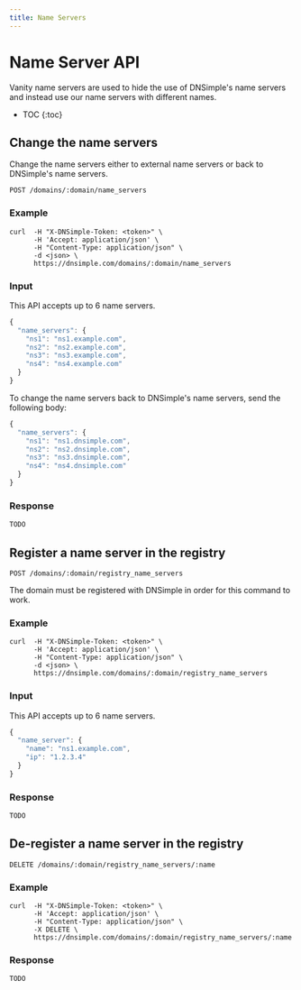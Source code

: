 ```yaml
---
title: Name Servers
---
```


# Name Server API

Vanity name servers are used to hide the use of DNSimple's name servers and instead use our name servers with different names.

* TOC
{:toc}


## Change the name servers

Change the name servers either to external name servers or back to DNSimple's name servers.

    POST /domains/:domain/name_servers

### Example

    curl  -H "X-DNSimple-Token: <token>" \
          -H 'Accept: application/json' \
          -H "Content-Type: application/json" \
          -d <json> \
          https://dnsimple.com/domains/:domain/name_servers

### Input

This API accepts up to 6 name servers.

~~~ js
{
  "name_servers": {
    "ns1": "ns1.example.com",
    "ns2": "ns2.example.com",
    "ns3": "ns3.example.com",
    "ns4": "ns4.example.com"
  }
}
~~~

To change the name servers back to DNSimple's name servers, send the following body:

~~~ js
{
  "name_servers": {
    "ns1": "ns1.dnsimple.com",
    "ns2": "ns2.dnsimple.com",
    "ns3": "ns3.dnsimple.com",
    "ns4": "ns4.dnsimple.com"
  }
}
~~~

### Response

~~~ js
TODO
~~~


## Register a name server in the registry

    POST /domains/:domain/registry_name_servers

The domain must be registered with DNSimple in order for this command to work.

### Example

    curl  -H "X-DNSimple-Token: <token>" \
          -H 'Accept: application/json' \
          -H "Content-Type: application/json" \
          -d <json> \
          https://dnsimple.com/domains/:domain/registry_name_servers

### Input

This API accepts up to 6 name servers.

~~~ js
{
  "name_server": {
    "name": "ns1.example.com",
    "ip": "1.2.3.4"
  }
}
~~~

### Response

~~~ js
TODO
~~~


## De-register a name server in the registry

    DELETE /domains/:domain/registry_name_servers/:name

### Example

    curl  -H "X-DNSimple-Token: <token>" \
          -H 'Accept: application/json' \
          -H "Content-Type: application/json" \
          -X DELETE \
          https://dnsimple.com/domains/:domain/registry_name_servers/:name

### Response

~~~ js
TODO
~~~
